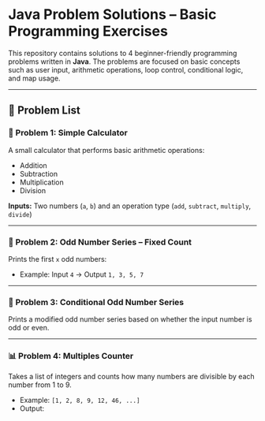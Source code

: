 # Java Problem Solutions – Basic Programming Exercises

This repository contains solutions to 4 beginner-friendly programming problems written in **Java**. The problems are focused on basic concepts such as user input, arithmetic operations, loop control, conditional logic, and map usage.

---

## 🧠 Problem List

### 🚀 Problem 1: Simple Calculator
A small calculator that performs basic arithmetic operations:
- Addition
- Subtraction
- Multiplication
- Division

**Inputs:** Two numbers (`a`, `b`) and an operation type (`add`, `subtract`, `multiply`, `divide`)

---

### 🔢 Problem 2: Odd Number Series – Fixed Count
Prints the first `x` odd numbers:
- Example: Input `4` → Output `1, 3, 5, 7`

---

### 🔁 Problem 3: Conditional Odd Number Series
Prints a modified odd number series based on whether the input number is odd or even.

---

### 📊 Problem 4: Multiples Counter
Takes a list of integers and counts how many numbers are divisible by each number from 1 to 9.
- Example: `[1, 2, 8, 9, 12, 46, ...]`
- Output:
